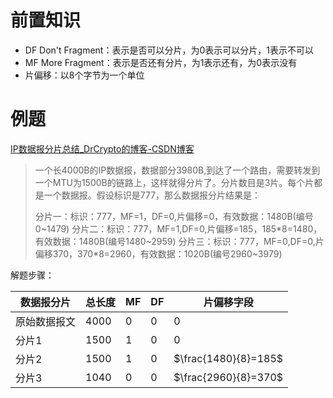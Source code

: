 # 前置知识

- DF Don't Fragment：表示是否可以分片，为0表示可以分片，1表示不可以
- MF More Fragment：表示是否还有分片，为1表示还有，为0表示没有
- 片偏移：以8个字节为一个单位

# 例题

[IP数据报分片总结_DrCrypto的博客-CSDN博客](https://blog.csdn.net/u011240016/article/details/52799673)

> 一个长4000B的IP数据报，数据部分3980B,到达了一个路由，需要转发到一个MTU为1500B的链路上，这样就得分片了。分片数目是3片。每个片都是一个数据报。假设标识是777，那么数据报分片结果是：
>
> 分片一：标识：777，MF=1，DF=0,片偏移=0，有效数据：1480B(编号0~1479)
> 分片二：标识：777，MF=1,DF=0,片偏移=185，185*8=1480，有效数据：1480B(编号1480~2959)
> 分片三：标识：777，MF=0,DF=0,片偏移370，370*8=2960，有效数据：1020B(编号2960~3979)

解题步骤：

| 数据报分片   | 总长度 | MF | DF | 片偏移字段             |
| ------------ | ------ | -- | -- | ---------------------- |
| 原始数据报文 | 4000   | 0  | 0  | 0                      |
| 分片1        | 1500   | 1  | 0  | 0                      |
| 分片2        | 1500   | 1  | 0  | $\frac{1480}{8}=185$ |
| 分片3        | 1040   | 0  | 0  | $\frac{2960}{8}=370$   |
